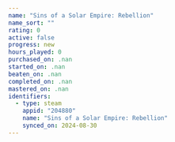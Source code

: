 ```yaml
---
name: "Sins of a Solar Empire: Rebellion"
name_sort: ""
rating: 0
active: false
progress: new
hours_played: 0
purchased_on: .nan
started_on: .nan
beaten_on: .nan
completed_on: .nan
mastered_on: .nan
identifiers:
  - type: steam
    appid: "204880"
    name: "Sins of a Solar Empire: Rebellion"
    synced_on: 2024-08-30
---
```

